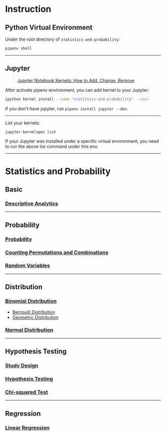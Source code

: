 # Instruction

## Python Virtual Environment

Under the root directory of `statistics-and-probability`:

```sh
pipenv shell
```

---

## Jupyter

> [Jupyter Notebook Kernels: How to Add, Change, Remove](https://queirozf.com/entries/jupyter-kernels-how-to-add-change-remove)

After activate pipenv environment, you can add kernel to your Jupyter:

```sh
ipython kernel install --name "statistics-and-probability" --user
```

If you don't have jupyter, run `pipenv install jupyter --dev`.

---

List your kernels:

```sh
jupyter-kernelspec list
```

If your Jupyter was installed under a specific virtual environment, you need to run the above list command under this env.

---

# Statistics and Probability

## Basic

### [Descriptive Analytics](./descriptive_analytics.ipynb)

---

## Probability

### [Probability](./probability.ipynb)

### [Counting Permutations and Combinations](/.counting_permutations_and_combinations.ipynb)

### [Random Variables](./random_variables.ipynb)

---

## Distribution

### [Binomial Distribution](./binomial_distribution.ipynb)

- [Bernoulli Distribution](./normal_distribution.ipynb)
- [Geometric Distribution](./normal_distribution.ipynb)

### [Normal Distribution](./normal_distribution.ipynb)

---

## Hypothesis Testing

### [Study Design](./study_design.ipynb)

### [Hypothesis Testing](./hypothesis_testing.ipynb)

### [Chi-squared Test](./chi-squared_test.ipynb)

---

## Regression

### [Linear Regression](./linear_regression.ipynb)
